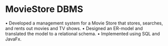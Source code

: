 # MovieStore DBMS
 •	Developed a management system for a Movie Store that stores, searches, and rents out movies and TV shows. 
 •	Designed an ER-model and translated the model to a relational schema. 
 •	Implemented using SQL and JavaFx.
